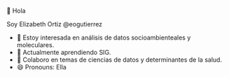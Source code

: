 👋 Hola

Soy Elizabeth Ortiz @eogutierrez
- 👀 Estoy interesada en análisis de datos socioambienteales y moleculares. 
- 🌱 Actualmente aprendiendo SIG. 
- 💞️ Colaboro en temas de ciencias de datos y determinantes de la salud.
- 😄 Pronouns: Ella

<!---
eogutierrez/eogutierrez is a ✨ special ✨ repository because its `README.md` (this file) appears on your GitHub profile.
You can click the Preview link to take a look at your changes.
--->
